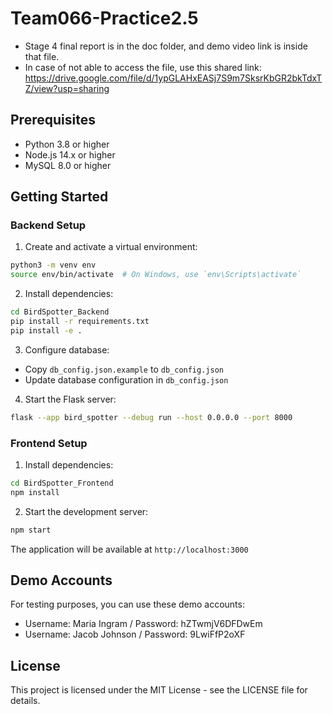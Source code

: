 # Team066-Practice2.5

- Stage 4 final report is in the doc folder, and demo video link is inside that file.
- In case of not able to access the file, use this shared link: https://drive.google.com/file/d/1ypGLAHxEASj7S9m7SksrKbGR2bkTdxTZ/view?usp=sharing

## Prerequisites

- Python 3.8 or higher
- Node.js 14.x or higher
- MySQL 8.0 or higher

## Getting Started

### Backend Setup

1. Create and activate a virtual environment:

```bash
python3 -m venv env
source env/bin/activate  # On Windows, use `env\Scripts\activate`
```

2. Install dependencies:

```bash
cd BirdSpotter_Backend
pip install -r requirements.txt
pip install -e .
```

3. Configure database:

- Copy `db_config.json.example` to `db_config.json`
- Update database configuration in `db_config.json`

4. Start the Flask server:

```bash
flask --app bird_spotter --debug run --host 0.0.0.0 --port 8000
```

### Frontend Setup

1. Install dependencies:

```bash
cd BirdSpotter_Frontend
npm install
```

2. Start the development server:

```bash
npm start
```

The application will be available at `http://localhost:3000`

## Demo Accounts

For testing purposes, you can use these demo accounts:

- Username: Maria Ingram / Password: hZTwmjV6DFDwEm
- Username: Jacob Johnson / Password: 9LwiFfP2oXF

## License

This project is licensed under the MIT License - see the LICENSE file for details.
